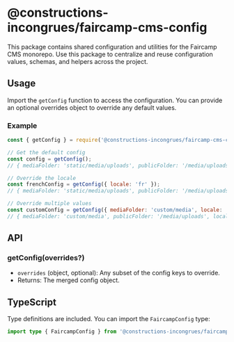 # @constructions-incongrues/faircamp-cms-config

This package contains shared configuration and utilities for the Faircamp CMS monorepo. Use this package to centralize and reuse configuration values, schemas, and helpers across the project.

## Usage

Import the `getConfig` function to access the configuration. You can provide an optional overrides object to override any default values.

### Example

```js
const { getConfig } = require('@constructions-incongrues/faircamp-cms-config');

// Get the default config
const config = getConfig();
// { mediaFolder: 'static/media/uploads', publicFolder: '/media/uploads', locale: 'en' }

// Override the locale
const frenchConfig = getConfig({ locale: 'fr' });
// { mediaFolder: 'static/media/uploads', publicFolder: '/media/uploads', locale: 'fr' }

// Override multiple values
const customConfig = getConfig({ mediaFolder: 'custom/media', locale: 'es' });
// { mediaFolder: 'custom/media', publicFolder: '/media/uploads', locale: 'es' }
```

## API

### getConfig(overrides?)
- `overrides` (object, optional): Any subset of the config keys to override.
- Returns: The merged config object.

## TypeScript
Type definitions are included. You can import the `FaircampConfig` type:

```ts
import type { FaircampConfig } from '@constructions-incongrues/faircamp-cms-config';
``` 